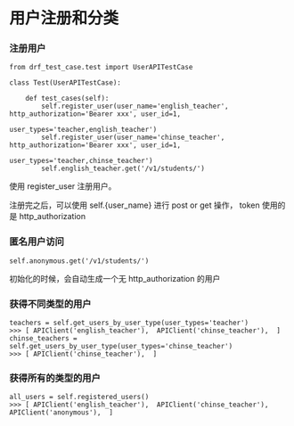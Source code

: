 # 用户注册和分类

### 注册用户

    from drf_test_case.test import UserAPITestCase

    class Test(UserAPITestCase):
    
        def test_cases(self):
            self.register_user(user_name='english_teacher', http_authorization='Bearer xxx', user_id=1,
                                        user_types='teacher,english_teacher')
            self.register_user(user_name='chinse_teacher', http_authorization='Bearer xxx', user_id=1,
                                        user_types='teacher,chinse_teacher')
            self.english_teacher.get('/v1/students/')
            
             
使用 register_user 注册用户。

注册完之后，可以使用 self.{user_name} 进行 post or get 操作， token 使用的是 http_authorization

### 匿名用户访问
    self.anonymous.get('/v1/students/')

初始化的时候，会自动生成一个无 http_authorization 的用户

### 获得不同类型的用户

    teachers = self.get_users_by_user_type(user_types='teacher')
    >>> [ APIClient('english_teacher'),  APIClient('chinse_teacher'),  ]
    chinse_teachers = self.get_users_by_user_type(user_types='chinse_teacher')
    >>> [ APIClient('chinse_teacher'),  ]

### 获得所有的类型的用户

    all_users = self.registered_users()
    >>> [ APIClient('english_teacher'),  APIClient('chinse_teacher'),  APIClient('anonymous'),  ]

